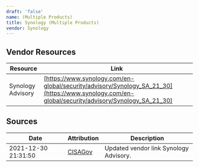 ```yaml
---
draft: 'false'
name: (Multiple Products)
title: Synology (Multiple Products)
vendor: Synology
---
```


## Vendor Resources
| Resource | Link |
| --- | --- |
| Synology Advisory | [https://www.synology.com/en-global/security/advisory/Synology_SA_21_30](https://www.synology.com/en-global/security/advisory/Synology_SA_21_30) |



## Sources
| Date | Attribution | Description |
| --- | --- | --- |
| 2021-12-30 21:31:50 | [CISAGov](https://raw.githubusercontent.com/cisagov/log4j-affected-db/develop/README.md) | Updated vendor link Synology Advisory.  |
